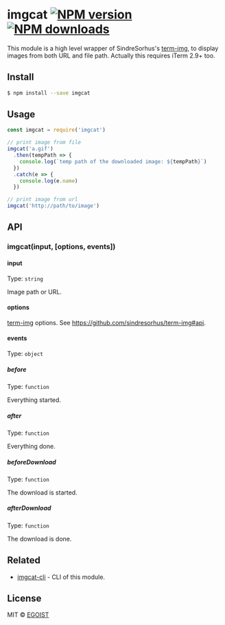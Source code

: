 # imgcat [![NPM version](https://img.shields.io/npm/v/imgcat.svg)](https://npmjs.com/package/imgcat) [![NPM downloads](https://img.shields.io/npm/dm/imgcat.svg)](https://npmjs.com/package/imgcat)

This module is a high level wrapper of SindreSorhus's [term-img](https://github.com/sindresorhus/term-img), to display images from both URL and file path. Actually this requires iTerm 2.9+ too.

## Install

```bash
$ npm install --save imgcat
```

## Usage

```js
const imgcat = require('imgcat')

// print image from file
imgcat('a.gif')
  .then(tempPath => {
    console.log(`temp path of the downloaded image: ${tempPath}`)
  })
  .catch(e => {
    console.log(e.name)
  })

// print image from url
imgcat('http://path/to/image')
```

## API

### imgcat(input, [options, events])

#### input

Type: `string`

Image path or URL.

#### options

[term-img](https://github.com/sindresorhus/term-img) options. See https://github.com/sindresorhus/term-img#api.

#### events

Type: `object`

##### before

Type: `function`

Everything started.

##### after

Type: `function`

Everything done.

##### beforeDownload

Type: `function`

The download is started.

##### afterDownload

Type: `function`

The download is done.

## Related

- [imgcat-cli](https://github.com/egoist/imgcat-cli) - CLI of this module.

## License

MIT © [EGOIST](https://github.com/egoist)
